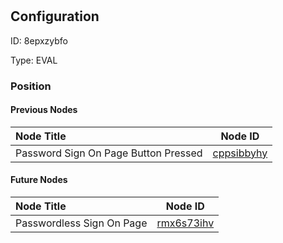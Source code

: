 # 
## Configuration
ID:  8epxzybfo

Type: EVAL 








### Position

#### Previous Nodes
| Node Title | Node ID |
| :------------- | ------------ |
| Password Sign On Page Button Pressed | [cppsibbyhy](./cppsibbyhy.md) | 
 
 #### Future Nodes
| Node Title | Node ID |
| :------------- | ------------ |
| Passwordless Sign On Page |[rmx6s73ihv](./rmx6s73ihv.md) | 